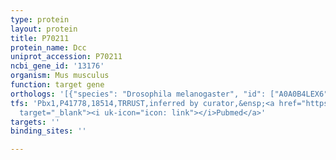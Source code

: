 ```yaml
---
type: protein
layout: protein
title: P70211
protein_name: Dcc
uniprot_accession: P70211
ncbi_gene_id: '13176'
organism: Mus musculus
function: target gene
orthologs: '[{"species": "Drosophila melanogaster", "id": ["A0A0B4LEX6"]}, {"species": "Caenorhabditis elegans", "id": ["G5EF96"]}, {"species": "Homo sapiens", "id": ["<a href=\"/protein/p43146\">P43146</a>"]}, {"species": "Rattus norvegicus", "id": ["F1LRN5"]}]'
tfs: 'Pbx1,P41778,18514,TRRUST,inferred by curator,&ensp;<a href="https://www.ncbi.nlm.nih.gov/pubmed/?term=22748019%5Buid%5D+OR+29087512%5Buid%5D"
  target="_blank"><i uk-icon="icon: link"></i>Pubmed</a>'
targets: ''
binding_sites: ''

---
```

